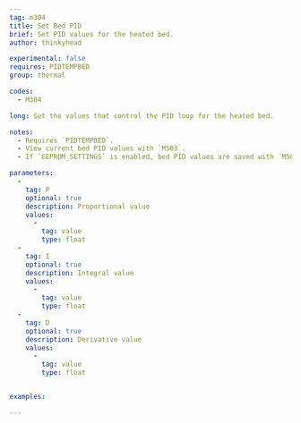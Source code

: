 ```yaml
---
tag: m304
title: Set Bed PID
brief: Set PID values for the heated bed.
author: thinkyhead

experimental: false
requires: PIDTEMPBED
group: thermal

codes:
  - M304

long: Set the values that control the PID loop for the heated bed.

notes:
  - Requires `PIDTEMPBED`.
  - View current bed PID values with `M503`.
  - If `EEPROM_SETTINGS` is enabled, bed PID values are saved with `M500`, loaded with `M501`, and reset with `M502`.

parameters:
  -
    tag: P
    optional: true
    description: Proportional value
    values:
      -
        tag: value
        type: float
  -
    tag: I
    optional: true
    description: Integral value
    values:
      -
        tag: value
        type: float
  -
    tag: D
    optional: true
    description: Derivative value
    values:
      -
        tag: value
        type: float


examples:

---
```


